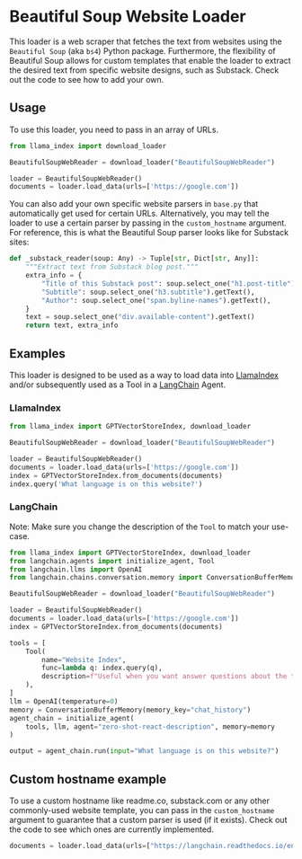 # Beautiful Soup Website Loader

This loader is a web scraper that fetches the text from websites using the `Beautiful Soup` (aka `bs4`) Python package. Furthermore, the flexibility of Beautiful Soup allows for custom templates that enable the loader to extract the desired text from specific website designs, such as Substack. Check out the code to see how to add your own.

## Usage

To use this loader, you need to pass in an array of URLs.

```python
from llama_index import download_loader

BeautifulSoupWebReader = download_loader("BeautifulSoupWebReader")

loader = BeautifulSoupWebReader()
documents = loader.load_data(urls=['https://google.com'])
```

You can also add your own specific website parsers in `base.py` that automatically get used for certain URLs. Alternatively, you may tell the loader to use a certain parser by passing in the `custom_hostname` argument. For reference, this is what the Beautiful Soup parser looks like for Substack sites:

```python
def _substack_reader(soup: Any) -> Tuple[str, Dict[str, Any]]:
    """Extract text from Substack blog post."""
    extra_info = {
        "Title of this Substack post": soup.select_one("h1.post-title").getText(),
        "Subtitle": soup.select_one("h3.subtitle").getText(),
        "Author": soup.select_one("span.byline-names").getText(),
    }
    text = soup.select_one("div.available-content").getText()
    return text, extra_info
```

## Examples

This loader is designed to be used as a way to load data into [LlamaIndex](https://github.com/jerryjliu/gpt_index/tree/main/gpt_index) and/or subsequently used as a Tool in a [LangChain](https://github.com/hwchase17/langchain) Agent.

### LlamaIndex

```python
from llama_index import GPTVectorStoreIndex, download_loader

BeautifulSoupWebReader = download_loader("BeautifulSoupWebReader")

loader = BeautifulSoupWebReader()
documents = loader.load_data(urls=['https://google.com'])
index = GPTVectorStoreIndex.from_documents(documents)
index.query('What language is on this website?')
```

### LangChain

Note: Make sure you change the description of the `Tool` to match your use-case.

```python
from llama_index import GPTVectorStoreIndex, download_loader
from langchain.agents import initialize_agent, Tool
from langchain.llms import OpenAI
from langchain.chains.conversation.memory import ConversationBufferMemory

BeautifulSoupWebReader = download_loader("BeautifulSoupWebReader")

loader = BeautifulSoupWebReader()
documents = loader.load_data(urls=['https://google.com'])
index = GPTVectorStoreIndex.from_documents(documents)

tools = [
    Tool(
        name="Website Index",
        func=lambda q: index.query(q),
        description=f"Useful when you want answer questions about the text on websites.",
    ),
]
llm = OpenAI(temperature=0)
memory = ConversationBufferMemory(memory_key="chat_history")
agent_chain = initialize_agent(
    tools, llm, agent="zero-shot-react-description", memory=memory
)

output = agent_chain.run(input="What language is on this website?")
```

## Custom hostname example

To use a custom hostname like readme.co, substack.com or any other commonly-used website template, you can pass in the `custom_hostname` argument to guarantee that a custom parser is used (if it exists). Check out the code to see which ones are currently implemented.

```python
documents = loader.load_data(urls=["https://langchain.readthedocs.io/en/latest/"], custom_hostname="readthedocs.io")
```
